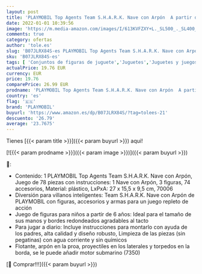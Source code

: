 ```yaml
---
layout: post
title: 'PLAYMOBIL Top Agents Team S.H.A.R.K. Nave con Arpón  A partir de 6 años  70006 '
date: 2022-01-01 10:39:56
image: 'https://m.media-amazon.com/images/I/613KVFZXY+L._SL500_._SL400_.jpg'
comments: true
category: ofertas
author: 'tole.es'
slug: 'B07JLRX84S-es PLAYMOBIL Top Agents Team S.H.A.R.K. Nave con Arpón A...'
sku: 'B07JLRX84S-es'
tags: [ 'Conjuntos de figuras de juguete','Juguetes','Juguetes y juegos','Muñecos y figuras','playmobil', ]
actualPrice: 19.76 EUR
currency: EUR
price: 19.76
comparePrice: 26.99 EUR
prodname: 'PLAYMOBIL Top Agents Team S.H.A.R.K. Nave con Arpón  A partir de 6 años  70006 '
country: 'es'
flag: '🇪🇸'
brand: 'PLAYMOBIL'
buyurl: 'https://www.amazon.es/dp/B07JLRX84S/?tag=tolees-21'
descuento: '26.79'
average: '23.7675'
---
```


Tienes [{{< param title >}}]({{< param buyurl >}}) aqui!

[![{{< param prodname >}}]({{< param image >}})]({{< param buyurl >}})

🔎:

- Contenido: 1 PLAYMOBIL Top Agents Team S.H.A.R.K. Nave con Arpón, Juego de 78 piezas con instrucciones: 1 Nave con Arpón, 3 figuras, 74 accesorios, Material: plástico, LxPxA: 27 x 15,5 x 9,5 cm, 70006
- Diversión para villanos inteligentes: Team S.H.A.R.K. Nave con Arpón de PLAYMOBIL con figuras, accesorios y armas para un juego repleto de acción
- Juego de figuras para niños a partir de 6 años: Ideal para el tamaño de sus manos y bordes redondeados agradables al tacto
- Para jugar a diario: Incluye instrucciones para montarlo con ayuda de los padres, alta calidad y diseño robusto, Limpieza de las piezas (sin pegatinas) con agua corriente y sin químicos
- Flotante, arpón en la proa, proyectiles en los laterales y torpedos en la borda, se le puede añadir motor submarino (7350)

[🛒 Comprar!!!]({{< param buyurl >}})
